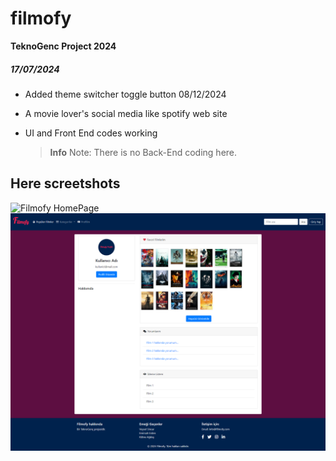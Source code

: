 # filmofy
**TeknoGenc Project 2024**
##### 17/07/2024
- Added theme switcher toggle button 08/12/2024
- A movie lover's social media like spotify web site
- UI and Front End codes working

  > **Info**
  > Note: There is no Back-End coding here. 

## Here screetshots
![Filmofy HomePage](WebScreen.png)
![Filmofy ProfilePage](ProfilePage.png)

